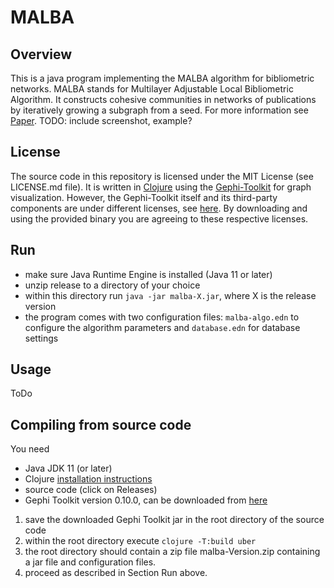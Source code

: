 # MALBA
## Overview
This is a java program implementing the MALBA algorithm for bibliometric networks. MALBA stands for Multilayer Adjustable Local Bibliometric Algorithm. It constructs cohesive communities in networks of publications by iteratively growing a subgraph from a seed. For more information see [Paper](https://link-to-paper). TODO: include screenshot, example?

## License
The source code in this repository is licensed under the MIT License (see LICENSE.md file). It is written in [Clojure](https://www.clojure.org) using the [Gephi-Toolkit](https://github.com/gephi/gephi/wiki/Toolkit) for graph visualization. However, the Gephi-Toolkit itself and its third-party components are under different licenses, see [here](https://gephi.org/developers/license/). By downloading and using the provided binary you are agreeing to these respective licenses.

## Run
- make sure Java Runtime Engine is installed (Java 11 or later)
- unzip release to a directory of your choice
- within this directory run `java -jar malba-X.jar`, where X is the release version
- the program comes with two configuration files: `malba-algo.edn` to configure the algorithm parameters and `database.edn` for database settings

## Usage
ToDo
## Compiling from source code
You need
 - Java JDK 11 (or later)
 - Clojure [installation instructions](https://clojure.org/guides/install_clojure)
 - source code (click on Releases)
 - Gephi Toolkit version 0.10.0, can be downloaded from [here](https://github.com/gephi/gephi-toolkit/releases/download/v0.10.0/gephi-toolkit-0.10.0-all.jar)

 1. save the downloaded Gephi Toolkit jar in the root directory of the source code
 2. within the root directory execute `clojure -T:build uber`
 3. the root directory should contain a zip file malba-Version.zip containing a jar file and configuration files.
 4. proceed as described in Section Run above.